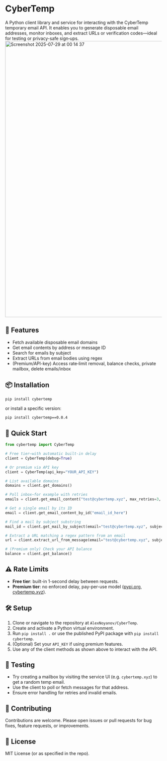 # CyberTemp

A Python client library and service for interacting with the CyberTemp temporary email API. It enables you to generate disposable email addresses, monitor inboxes, and extract URLs or verification codes—ideal for testing or privacy-safe sign‑ups.
<img width="1728" height="886" alt="Screenshot 2025-07-29 at 00 14 37" src="https://github.com/user-attachments/assets/adef87e4-57a3-40d4-9278-5741a3d8e817" />


## 🚀 Features

- Fetch available disposable email domains  
- Get email contents by address or message ID  
- Search for emails by subject  
- Extract URLs from email bodies using regex  
- (Premium/API-key) Access rate‑limit removal, balance checks, private mailbox, delete emails/inbox  

## 📦 Installation

```bash
pip install cybertemp
```

or install a specific version:

```bash
pip install cybertemp==0.0.4
```

## 🧰 Quick Start

```python
from cybertemp import CyberTemp

# Free tier—with automatic built‑in delay
client = CyberTemp(debug=True)

# Or premium via API key
client = CyberTemp(api_key="YOUR_API_KEY")

# List available domains
domains = client.get_domains()

# Poll inbox—for example with retries
emails = client.get_email_content("test@cybertemp.xyz", max_retries=3, delay_between_retries=2.0)

# Get a single email by its ID
email = client.get_email_content_by_id("email_id_here")

# Find a mail by subject substring
mail_id = client.get_mail_by_subject(email="test@cybertemp.xyz", subject_contains="Verification", max_attempts=5, delay_between_retries=1.5)

# Extract a URL matching a regex pattern from an email
url = client.extract_url_from_message(email="test@cybertemp.xyz", subject_contains="Verification", url_pattern=r'https://[^\s<>"]+', max_attempts=5, delay_between_retries=1.5)

# (Premium only) Check your API balance
balance = client.get_balance()
```

## ⚠️ Rate Limits

- **Free tier**: built-in 1-second delay between requests.  
- **Premium tier**: no enforced delay, pay-per-use model ([pypi.org](https://pypi.org/project/cybertemp/), [cybertemp.xyz](https://www.cybertemp.xyz/)).

## 🛠️ Setup

1. Clone or navigate to the repository at `AlexNoyanov/CyberTemp`.
2. Create and activate a Python virtual environment.
3. Run `pip install .` or use the published PyPI package with `pip install cybertemp`.
4. (Optional) Set your `API_KEY` if using premium features.
5. Use any of the client methods as shown above to interact with the API.

## 🧪 Testing

- Try creating a mailbox by visiting the service UI (e.g. `cybertemp.xyz`) to get a random temp email.
- Use the client to poll or fetch messages for that address.
- Ensure error handling for retries and invalid emails.

## 🤝 Contributing

Contributions are welcome. Please open issues or pull requests for bug fixes, feature requests, or improvements.

## 📄 License

MIT License (or as specified in the repo).
